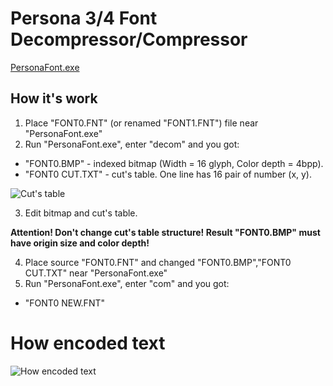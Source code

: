 # Persona 3/4 Font Decompressor/Compressor

[PersonaFont.exe](https://github.com/Meloman19/PersonaFont/releases)

## How it's work
1. Place "FONT0.FNT" (or renamed "FONT1.FNT") file near "PersonaFont.exe"
2. Run "PersonaFont.exe", enter "decom" and you got:
* "FONT0.BMP" - indexed bitmap (Width = 16 glyph, Color depth = 4bpp).
* "FONT0 CUT.TXT" - cut's table. One line has 16 pair of number (x, y).

![Cut's table](https://raw.githubusercontent.com/Meloman19/PersonaFont/master/cut_table.jpg)

3. Edit bitmap and cut's table.

**Attention! Don't change cut's table structure! Result "FONT0.BMP" must have origin size and color depth!**

4. Place source "FONT0.FNT" and changed "FONT0.BMP","FONT0 CUT.TXT" near "PersonaFont.exe"
5. Run "PersonaFont.exe", enter "com" and you got:
* "FONT0 NEW.FNT"

# How encoded text
![How encoded text](https://raw.githubusercontent.com/Meloman19/PersonaFont/master/how_encoded_text.jpg)
